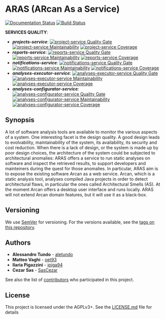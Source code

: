 # ARAS (ARcan As a Service)
[![Documentation Status](https://readthedocs.org/projects/aras/badge/?version=latest)](http://aras.readthedocs.io/en/latest/?badge=latest)
[![Build Status](https://travis-ci.org/aletundo/aras.svg?branch=master)](https://travis-ci.org/aletundo/aras)

**SERVICES QUALITY**:
* _**projects-service**_: [![project-service Quality Gate](https://sonarcloud.io/api/project_badges/measure?project=it.unimib.disco.aras%3Aprojects-service&metric=alert_status)](https://sonarcloud.io/dashboard?id=it.unimib.disco.aras%3Aprojects-service)
[![project-service Maintainability](https://sonarcloud.io/api/project_badges/measure?project=it.unimib.disco.aras%3Aprojects-service&metric=sqale_rating)](https://sonarcloud.io/dashboard?id=it.unimib.disco.aras%3Aprojects-service)
[![project-service Coverage](https://sonarcloud.io/api/project_badges/measure?project=it.unimib.disco.aras%3Aprojects-service&metric=coverage)](https://sonarcloud.io/dashboard?id=it.unimib.disco.aras%3Aprojects-service)
* _**reports-service**_: [![reports-service Quality Gate](https://sonarcloud.io/api/project_badges/measure?project=it.unimib.disco.aras%3Areports-service&metric=alert_status)](https://sonarcloud.io/dashboard?id=it.unimib.disco.aras%3Areportts-service)
[![reports-service Maintainability](https://sonarcloud.io/api/project_badges/measure?project=it.unimib.disco.aras%3Areports-service&metric=sqale_rating)](https://sonarcloud.io/dashboard?id=it.unimib.disco.aras%3Areports-service)
[![reports-service Coverage](https://sonarcloud.io/api/project_badges/measure?project=it.unimib.disco.aras%3Areports-service&metric=coverage)](https://sonarcloud.io/dashboard?id=it.unimib.disco.aras%3Areports-service)
* _**notifications-service**_: [![notifications-service Quality Gate](https://sonarcloud.io/api/project_badges/measure?project=it.unimib.disco.aras%3Anotifications-service&metric=alert_status)](https://sonarcloud.io/dashboard?id=it.unimib.disco.aras%3Anotifications-service)
[![notifications-service Maintainability](https://sonarcloud.io/api/project_badges/measure?project=it.unimib.disco.aras%3Anotifications-service&metric=sqale_rating)](https://sonarcloud.io/dashboard?id=it.unimib.disco.aras%3Anotifications-service)
[![notifications-service Coverage](https://sonarcloud.io/api/project_badges/measure?project=it.unimib.disco.aras%3Anotifications-service&metric=coverage)](https://sonarcloud.io/dashboard?id=it.unimib.disco.aras%3Anotifications-service)
* _**analyses-executor-service**_: [![analyses-executor-service Quality Gate](https://sonarcloud.io/api/project_badges/measure?project=it.unimib.disco.aras%3Aanalyses-executor-service&metric=alert_status)](https://sonarcloud.io/dashboard?id=it.unimib.disco.aras%3Aanalyses-executor-service)
[![analyses-executor-service Maintainability](https://sonarcloud.io/api/project_badges/measure?project=it.unimib.disco.aras%3Aanalyses-executor-service&metric=sqale_rating)](https://sonarcloud.io/dashboard?id=it.unimib.disco.aras%3Aanalyses-executor-service)
[![analyses-executor-service Coverage](https://sonarcloud.io/api/project_badges/measure?project=it.unimib.disco.aras%3Aanalyses-executor-service&metric=coverage)](https://sonarcloud.io/dashboard?id=it.unimib.disco.aras%3Aanalyses-executor-service)
* _**analyses-configurator-service**_: [![analyses-configurator-service Quality Gate](https://sonarcloud.io/api/project_badges/measure?project=it.unimib.disco.aras%3Aanalyses-configurator-service&metric=alert_status)](https://sonarcloud.io/dashboard?id=it.unimib.disco.aras%3Aanalyses-configurator-service)
[![analyses-configurator-service Maintainability](https://sonarcloud.io/api/project_badges/measure?project=it.unimib.disco.aras%3Aanalyses-configurator-service&metric=sqale_rating)](https://sonarcloud.io/dashboard?id=it.unimib.disco.aras%3Aanalyses-configurator-service)
[![analyses-configurator-service Coverage](https://sonarcloud.io/api/project_badges/measure?project=it.unimib.disco.aras%3Aanalyses-configurator-service&metric=coverage)](https://sonarcloud.io/dashboard?id=it.unimib.disco.aras%3Aanalyses-configurator-service)

## Synopsis
A lot of software analysis tools are available to monitor the various aspects of a system. One interesting facet is the design quality. A good design leads to evolvability, maintainability of the system, its availability, its security and cost reduction. When there is a lack of design, or the system is made up by poor design choices, the architecture of the system could be subjected to architectural anomalies: ARAS offers a service to run static analyses on software and inspect the retrieved results, to support developers and mainteiners during the quest for those anomalies.
In particular, ARAS aim is to expose the existing software Arcan as a web service. Arcan, which is a static analysis tool, analyses compiled Java projects in order to detect architectural flaws, in particular the ones called Architectural Smells (AS). At the moment Arcan offers a desktop user interface and runs locally. ARAS will not extend Arcan domain features, but it will use it as a black-box.

## Versioning
We use [SemVer](http://semver.org/) for versioning. For the versions available, see the [tags on this repository](https://github.com/aletundo/aras/tags).

## Authors
* **Alessandro Tundo** - [aletundo](https://github.com/aletundo)
* **Matteo Vaghi** - [oet93](https://github.com/oet93)
* **Ilaria Pigazzini** - [ipiga94](https://github.com/ipiga94)
* **Cezar Sas** - [SasCezar](https://github.com/SasCezar)

See also the list of [contributors](https://github.com/aletundo/aras/contributors) who participated in this project.

## License
This project is licensed under the AGPLv3+. See the [LICENSE.md](LICENSE.md) file for details

